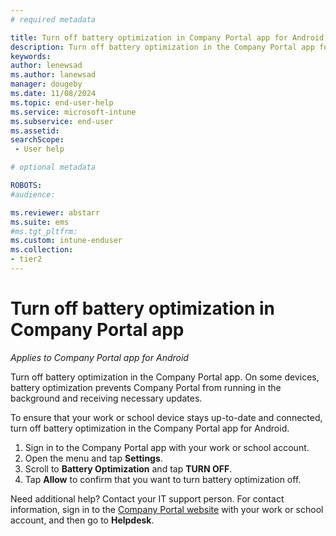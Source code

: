 ```yaml
---
# required metadata

title: Turn off battery optimization in Company Portal app for Android | Microsoft Intune  
description: Turn off battery optimization in the Company Portal app for Android. 
keywords:
author: lenewsad
ms.author: lanewsad
manager: dougeby
ms.date: 11/08/2024
ms.topic: end-user-help
ms.service: microsoft-intune
ms.subservice: end-user
ms.assetid: 
searchScope:
 - User help

# optional metadata

ROBOTS:  
#audience:

ms.reviewer: abstarr
ms.suite: ems
#ms.tgt_pltfrm:
ms.custom: intune-enduser
ms.collection:
- tier2
---
```


# Turn off battery optimization in Company Portal app  

*Applies to Company Portal app for Android*  

Turn off battery optimization in the Company Portal app. On some devices, battery optimization prevents Company Portal from running in the background and receiving necessary updates.      

To ensure that your work or school device stays up-to-date and connected, turn off battery optimization in the Company Portal app for Android.    

1. Sign in to the Company Portal app with your work or school account.  
2. Open the menu and tap **Settings**.  
3. Scroll to **Battery Optimization** and tap **TURN OFF**.
4. Tap **Allow** to confirm that you want to turn battery optimization off.  

Need additional help? Contact your IT support person. For contact information, sign in to the [Company Portal website](https://go.microsoft.com/fwlink/?linkid=2010980) with your work or school account, and then go to **Helpdesk**.  
